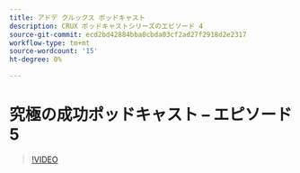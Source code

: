 ```yaml
---
title: アドデ クルックス ポッドキャスト
description: CRUX ポッドキャストシリーズのエピソード 4
source-git-commit: ecd2bd42884bba0cbda03cf2ad27f2918d2e2317
workflow-type: tm+mt
source-wordcount: '15'
ht-degree: 0%

---
```


# 究極の成功ポッドキャスト – エピソード 5

>[!VIDEO](https://video.tv.adobe.com/v/3428867?quality=12learn=on)
